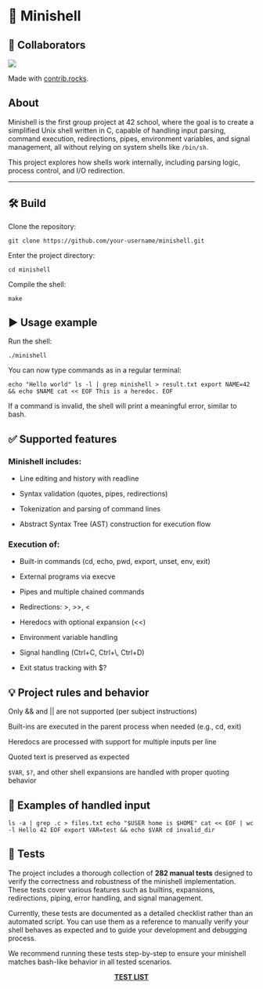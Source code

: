 # 🐚 Minishell

## 👥 Collaborators

<a href="https://github.com/Daniela-Padilha/minishell/graphs/contributors">
  <img src="https://contrib.rocks/image?repo=Daniela-Padilha/minishell" />
</a>

Made with [contrib.rocks](https://contrib.rocks).

## About  
Minishell is the first group project at 42 school, where the goal is to create a simplified Unix shell written in C, capable of handling input parsing, command execution, redirections, pipes, environment variables, and signal management, all without relying on system shells like `/bin/sh`.

This project explores how shells work internally, including parsing logic, process control, and I/O redirection.

---

## 🛠️ Build  

Clone the repository:

`git clone https://github.com/your-username/minishell.git`

Enter the project directory:

`cd minishell`

Compile the shell:

`make`

## ▶️ Usage example
Run the shell:

`./minishell`

You can now type commands as in a regular terminal:

`echo "Hello world"
ls -l | grep minishell > result.txt
export NAME=42 && echo $NAME
cat << EOF
This is a heredoc.
EOF`

If a command is invalid, the shell will print a meaningful error, similar to bash.

## ✅ Supported features
### Minishell includes:

- Line editing and history with readline

- Syntax validation (quotes, pipes, redirections)

- Tokenization and parsing of command lines

- Abstract Syntax Tree (AST) construction for execution flow

### Execution of:

- Built-in commands (cd, echo, pwd, export, unset, env, exit)

- External programs via execve

- Pipes and multiple chained commands

- Redirections: >, >>, <

- Heredocs with optional expansion (<<)

- Environment variable handling

- Signal handling (Ctrl+C, Ctrl+\\, Ctrl+D)

- Exit status tracking with $?

## 💡 Project rules and behavior
Only && and || are not supported (per subject instructions)

Built-ins are executed in the parent process when needed (e.g., cd, exit)

Heredocs are processed with support for multiple inputs per line

Quoted text is preserved as expected

`$VAR`, `$?`, and other shell expansions are handled with proper quoting behavior

## 📌 Examples of handled input

`ls -a | grep .c > files.txt
echo "$USER home is $HOME"
cat << EOF | wc -l
Hello
42
EOF
export VAR=test && echo $VAR
cd invalid_dir`

## 🧪 Tests

The project includes a thorough collection of **282 manual tests** designed to verify the correctness and robustness of the minishell implementation. These tests cover various features such as builtins, expansions, redirections, piping, error handling, and signal management.

Currently, these tests are documented as a detailed checklist rather than an automated script. You can use them as a reference to manually verify your shell behaves as expected and to guide your development and debugging process.

We recommend running these tests step-by-step to ensure your minishell matches bash-like behavior in all tested scenarios.

<p align="center">
  <strong><a href="https://www.notion.so/meeru/1d02544e44e2807d9013fd3eefbfebf4?v=1d02544e44e28087a970000c7fb78979">TEST LIST</a></strong>
</p>

